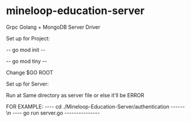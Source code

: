 # mineloop-education-server
Grpc Golang + MongoDB Server Driver

Set up for Project:

-- go mod init --

-- go mod tiny --

Change $GO ROOT

Set up for Server:

Run at Same directory as server file or else it'll be ERROR

FOR EXAMPLE:
---- cd ./Mineloop-Education-Server/authentication ------ \n
---- go run server.go ---------------
